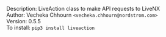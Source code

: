 Description: LiveAction class to make API requests to LiveNX <br />
Author: Vecheka Chhourn `<vecheka.chhourn@nordstrom.com>`  
Version: 0.5.5  
To install: `pip3 install liveaction` <br />

